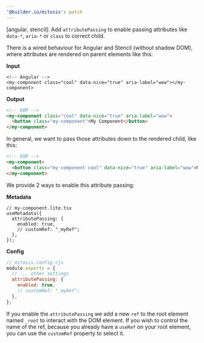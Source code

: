 ```yaml
---
'@builder.io/mitosis': patch
---
```


[angular, stencil]: Add `attributePassing` to enable passing attributes like `data-*`, `aria-*` or `class` to correct child.

There is a wired behaviour for Angular and Stencil (without shadow DOM), where attributes are rendered on parent elements like this:

**Input**

```angular2html
<!-- Angular -->
<my-component class="cool" data-nice="true" aria-label="wow"></my-component>
```

**Output**

```html
<!-- DOM -->
<my-component class="cool" data-nice="true" aria-label="wow">
  <button class="my-component">My Component</button>
</my-component>
```

In general, we want to pass those attributes down to the rendered child, like this:

```html
<!-- DOM -->
<my-component>
  <button class="my-component cool" data-nice="true" aria-label="wow">My Component</button>
</my-component>
```

We provide 2 ways to enable this attribute passing:

**Metadata**

```tsx
// my-component.lite.tsx
useMetadata({
  attributePassing: {
    enabled: true,
    // customRef: "_myRef";
  },
});
```

**Config**

```js
// mitosis.config.cjs
module.exports = {
  // ... other settings
  attributePassing: {
    enabled: true,
    // customRef: "_myRef";
  },
};
```

If you enable the ``attributePassing`` we add a new `ref` to the root element named `_root` to interact with the DOM element. If you wish to control the name of the ref, because you already have a `useRef` on your root element, you can use the `customRef` property to select it.
